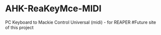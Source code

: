 # AHK-ReaKeyMce-MIDI
PC Keyboard to Mackie Control Universal (midi) - for REAPER
#Future site of this project
